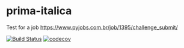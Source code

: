 # prima-italica
Test for a job https://www.pyjobs.com.br/job/1395/challenge_submit/

[![Build Status](https://travis-ci.org/codemodi/prima-italica.svg?branch=master)](https://travis-ci.org/codemodi/prima-italica)
[![codecov](https://codecov.io/gh/codemodi/prima-italica/branch/master/graph/badge.svg)](https://codecov.io/gh/codemodi/prima-italica)